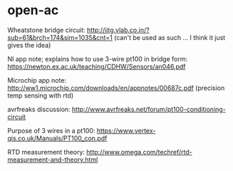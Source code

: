 # open-ac

Wheatstone bridge circuit: http://iitg.vlab.co.in/?sub=61&brch=174&sim=1035&cnt=1 (can't be used as such ... I think it just
gives the idea)

NI app note; explains how to use 3-wire pt100 in bridge form: https://newton.ex.ac.uk/teaching/CDHW/Sensors/an046.pdf

Microchip app note: http://ww1.microchip.com/downloads/en/appnotes/00687c.pdf (precision temp sensing with rtd)

avrfreaks discussion: http://www.avrfreaks.net/forum/pt100-conditioning-circuit

Purpose of 3 wires in a pt100: https://www.vertex-qis.co.uk/Manuals/PT100_con.pdf

RTD measurement theory: http://www.omega.com/techref/rtd-measurement-and-theory.html


